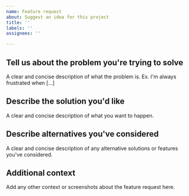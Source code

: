 ```yaml
---
name: Feature request
about: Suggest an idea for this project
title: ''
labels: ''
assignees: ''

---
```


## Tell us about the problem you're trying to solve
A clear and concise description of what the problem is. Ex. I'm always frustrated when [...]

## Describe the solution you'd like
A clear and concise description of what you want to happen.

## Describe alternatives you've considered
A clear and concise description of any alternative solutions or features you've considered.

## Additional context
Add any other context or screenshots about the feature request here.

